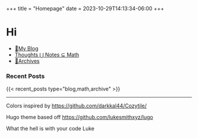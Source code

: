 +++
title = "Homepage"
date = 2023-10-29T14:13:34-06:00
+++

# Hi

- [📜My Blog](/blog)
- [Thoughts ⋃ Notes ⊆ Math](/math)
- [📁Archives](/archive)

### Recent Posts
{{< recent_posts type="blog,math,archive" >}}

---
Colors inspired by https://github.com/darkkal44/Cozytile/

Hugo theme based off https://github.com/lukesmithxyz/lugo

What the hell is with your code Luke

